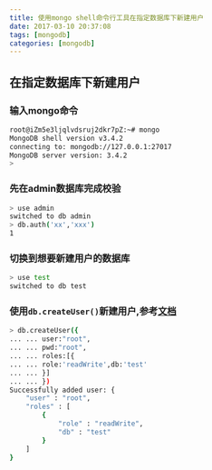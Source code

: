```yaml
---
title: 使用mongo shell命令行工具在指定数据库下新建用户
date: 2017-03-10 20:37:08
tags: [mongodb]
categories: [mongodb]
---
```

## 在指定数据库下新建用户

### 输入mongo命令

```bash
root@iZm5e3ljqlvdsruj2dkr7pZ:~# mongo
MongoDB shell version v3.4.2
connecting to: mongodb://127.0.0.1:27017
MongoDB server version: 3.4.2
>
```

### 先在admin数据库完成校验

```bash
> use admin
switched to db admin
> db.auth('xx','xxx')
1
```

### 切换到想要新建用户的数据库

```bash
> use test
switched to db test
```

### 使用`db.createUser()`新建用户,参考[文档](https://docs.mongodb.com/manual/reference/method/db.createUser/)

```bash
> db.createUser({
... ... user:"root",
... ... pwd:"root",
... ... roles:[{
... ... role:'readWrite',db:'test'
... ... }]
... ... })
Successfully added user: {
	"user" : "root",
	"roles" : [
		{
			"role" : "readWrite",
			"db" : "test"
		}
	]
}
```
